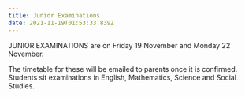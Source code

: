 ```yaml
---
title: Junior Examinations
date: 2021-11-19T01:53:33.839Z
---
```

JUNIOR EXAMINATIONS are on Friday 19 November and Monday 22 November.

The timetable for these will be emailed to parents once it is confirmed.  
Students sit examinations in English, Mathematics, Science and Social Studies.